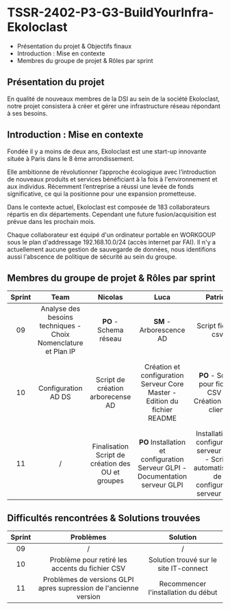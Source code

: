 # TSSR-2402-P3-G3-BuildYourInfra-Ekoloclast

- Présentation du projet & Objectifs finaux
- Introduction : Mise en contexte
- Membres du groupe de projet & Rôles par sprint


## Présentation du projet

En qualité de nouveaux membres de la DSI au sein de la société Ekoloclast, notre projet consistera à créer et gérer une infrastructure réseau répondant à ses besoins.

## Introduction : Mise en contexte

Fondée il y a moins de deux ans, Ekoloclast est une start-up innovante située à Paris dans le 8 ème arrondissement.

Elle ambitionne de révolutionner l’approche écologique avec l’introduction de nouveaux produits et services bénéficiant à la fois à l'environnement et aux individus.
Récemment l’entreprise a réussi une levée de fonds significative, ce qui la positionne pour une expansion prometteuse.

Dans le contexte actuel, Ekoloclast est composée de 183 collaborateurs répartis en dix départements. Cependant une future fusion/acquisition est prévue dans les prochain mois.

Chaque collaborateur est équipé d'un ordinateur portable en WORKGOUP sous le plan d'addressage 192.168.10.0/24 (accès internet par FAI). Il n'y a actuellement aucune gestion de sauvegarde de données, nous identifions aussi l'abscence de politique de sécurité au sein du groupe.

## Membres du groupe de projet & Rôles par sprint

| Sprint  |  Team   | Nicolas | Luca | Patrick | Grégory |
|   :---------: |  :-------: | :---------: |  :-------: | :-------: |  :-------:  |
| 09 |  Analyse des besoins techniques - Choix Nomenclature et Plan IP| **PO** - Schema réseau | **SM** - Arborescence AD | Script fichier csv | Prépa VM et AD |
| 10 |  Configuration AD DS | Script de création arborecense AD | Création et configuration Serveur Core Master - Edition du fichier README| **PO** - Script pour fichier CSV - Création poste client | **SM** - Création et configuration du Serveur maître en GUI - Edition du fichier Install.MD
| 11 |   /   | Finalisation Script de création des OU et groupes | **PO** Installation et configuration Serveur GLPI - Documentation serveur GLPI | Installation et configuration serveur GLPI - Script automatisation de configuration serveur GLPI | **SM** Création des GPO - Documentation des GPO
## Difficultés rencontrées & Solutions trouvées

|  Sprint  |  Problèmes  |  Solution  |
| :-------:| :----------:| :---------:|
|    09    |      /      |     /      |
|    10    | Problème pour retiré les accents du fichier CSV | Solution trouvé sur le site IT-connect |           
|    11    | Problèmes de versions GLPI apres supression de l'ancienne version | Recommencer l'installation du début |
